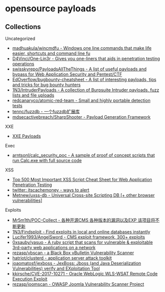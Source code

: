 # opensource payloads

## Collections

Uncategorized

* [madhuakula/wincmdfu - Windows one line commands that make life easier, shortcuts and command line fu](https://github.com/madhuakula/wincmdfu)
* [D4Vinci/One-Lin3r - Gives you one-liners that aids in penetration testing operations](https://github.com/D4Vinci/One-Lin3r)
* [swisskyrepo/PayloadsAllTheThings - A list of useful payloads and bypass for Web Application Security and Pentest/CTF](https://github.com/swisskyrepo/PayloadsAllTheThings)
* [EdOverflow/bugbounty-cheatsheet - A list of interesting payloads, tips and tricks for bug bounty hunters](https://github.com/EdOverflow/bugbounty-cheatsheet)
* [1N3/IntruderPayloads - A collection of Burpsuite Intruder payloads, fuzz lists and file uploads](https://github.com/1N3/IntruderPayloads)
* [redcanaryco/atomic-red-team - Small and highly portable detection tests](https://github.com/redcanaryco/atomic-red-team)
* [tennc/fuzzdb - 一个fuzzdb扩展库](https://github.com/tennc/fuzzdb)
* [mdsecactivebreach/SharpShooter - Payload Generation Framework](https://github.com/mdsecactivebreach/SharpShooter)

XXE

* [XXE Payloads](https://gist.github.com/staaldraad/01415b990939494879b4)

Exec

* [arntsonl/calc_security_poc - A sample of proof of concept scripts that run Calc.exe with full source code](https://github.com/arntsonl/calc_security_poc)

XSS

* [Top 500 Most Important XSS Script Cheat Sheet for Web Application Penetration Testing](https://gbhackers.com/top-500-important-xss-cheat-sheet/)
* [twitter: itscachemoney - ways to alert](https://twitter.com/itscachemoney/status/966480136802525185)
* [Metnew/uxss-db - Universal Cross-site Scripting DB [+ other browser vulnerabilities]](https://github.com/Metnew/uxss-db)

Exploits

* [Mr5m1th/POC-Collect - 各种开源CMS 各种版本的漏洞以及EXP 该项目将不断更新](https://github.com/Mr5m1th/POC-Collect)
* [1N3/Findsploit - Find exploits in local and online databases instantly](https://github.com/1N3/Findsploit)
* [Lucifer1993/AngelSword - CMS exploit framework, 300+ exploits](https://github.com/Lucifer1993/AngelSword)
* [0xsauby/yasuo - A ruby script that scans for vulnerable & exploitable 3rd-party web applications on a network](https://github.com/0xsauby/yasuo)
* [rezasp/vbscan - a Black Box vBulletin Vulnerability Scanner ](https://github.com/rezasp/vbscan/)
* [hatriot/clusterd - application server attack toolkit](https://github.com/hatriot/clusterd)
* [joaomatosf/jexboss - JexBoss: Jboss (and Java Deserialization Vulnerabilities) verify and EXploitation Tool](https://github.com/joaomatosf/jexboss)
* [kkirsche/CVE-2017-10271 - Oracle WebLogic WLS-WSAT Remote Code Execution Exploit](https://github.com/kkirsche/CVE-2017-10271)
* [rezasp/joomscan - OWASP Joomla Vulnerability Scanner Project](https://github.com/rezasp/joomscan)

